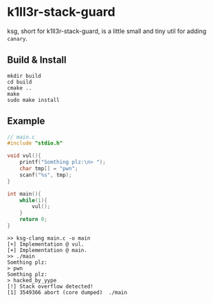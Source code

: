 # k1ll3r-stack-guard

ksg, short for k1ll3r-stack-guard, is a little small and tiny util for adding `canary`.

## Build & Install

```Shell
mkdir build
cd build
cmake ..
make
sudo make install
```

## Example

```c
// main.c
#include "stdio.h"

void vul(){
    printf("Somthing plz:\n> ");
    char tmp[] = "pwn";
    scanf("%s", tmp);
}

int main(){
    while(1){
        vul();
    }
    return 0;
}
```

```Shell
>> ksg-clang main.c -o main
[+] Implementation @ vul.
[+] Implementation @ main.
>> ./main
Somthing plz:
> pwn
Somthing plz:
> hacked_by_yype
[!] Stack overflow detected!
[1] 3549366 abort (core dumped)  ./main
```
